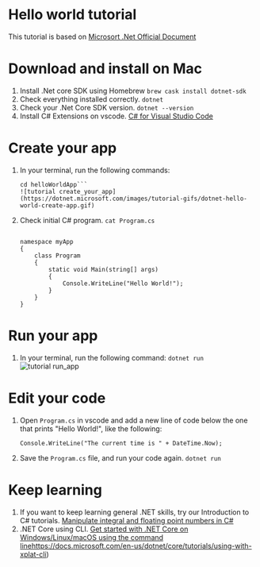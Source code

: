 # Hello world tutorial
This tutorial is based on [Microsort .Net Official Document](https://dotnet.microsoft.com/learn/dotnet/hello-world-tutorial/intro)

# Download and install on Mac
1. Install .Net core SDK using Homebrew
    ```brew cask install dotnet-sdk```
2. Check everything installed correctly.
    ```dotnet```
3. Check your .Net Core SDK version.
    ```dotnet --version```
4. Install C# Extensions on vscode.
    [C# for Visual Studio Code](https://marketplace.visualstudio.com/items?itemName=ms-vscode.csharp)

# Create your app
1. In your terminal, run the following commands:
    ```dotnet new console -o helloWorldApp
    cd helloWorldApp```
    ![tutorial create_your_app](https://dotnet.microsoft.com/images/tutorial-gifs/dotnet-hello-world-create-app.gif)

2. Check initial C# program.
    ```cat Program.cs```
    ```using System;
    
    namespace myApp
    {
        class Program
        {
            static void Main(string[] args)
            {
                Console.WriteLine("Hello World!");
            }
        }
    }
    ```

# Run your app
1. In your terminal, run the following command:
    ```dotnet run```
    ![tutorial run_app](https://dotnet.microsoft.com/images/tutorial-gifs/dotnet-hello-world-run-app.gif)

# Edit your code
1. Open `Program.cs` in vscode and add a new line of code below the one that prints "Hello World!", like the following:
    ```Console.WriteLine("Hello World!");
    Console.WriteLine("The current time is " + DateTime.Now);
    ```
2. Save the `Program.cs` file, and run your code again.
    ```dotnet run```

# Keep learning
1. If you want to keep learning general .NET skills, try our Introduction to C# tutorials.
    [Manipulate integral and floating point numbers in C#](https://docs.microsoft.com/en-us/dotnet/csharp/tutorials/intro-to-csharp/numbers-in-csharp-local)
2. .NET Core using CLI.
    [Get started with .NET Core on Windows/Linux/macOS using the command line]({)https://docs.microsoft.com/en-us/dotnet/core/tutorials/using-with-xplat-cli)